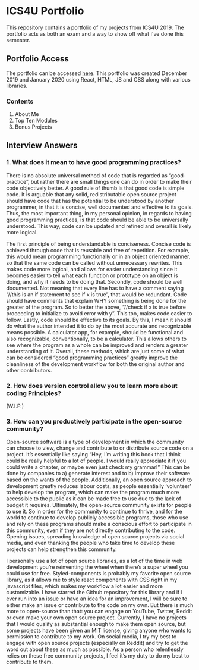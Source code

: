 # ICS4U Portfolio
This repository contains a portfolio of my projects from ICS4U 2019. The portfolio acts as both an exam and a way to show off what I've done this semester.

## Portfolio Access
The portfolio can be accessed [here](https://sabrinabutton.github.io/ics4u-portfolio/). This portfolio was created December 2019 and January 2020 using React, HTML, JS and CSS along with various libraries.

### Contents
1. About Me
2. Top Ten Modules
3. Bonus Projects

## Interview Answers
### 1. What does it mean to have good programming practices?
There is no absolute universal method of code that is regarded as “good-practice”, but rather there are small things one can do in order to make their code objectively better. A good rule of thumb is that good code is simple code. It is arguable that any solid, redistributable open source project should have code that has the potential to be understood by another programmer, in that it is concise, well documented and effective to its goals. Thus, the most important thing, in my personal opinion, in regards to having good programming practices, is that code should be able to be universally understood. This way, code can be updated and refined and overall is likely more logical.

The first principle of being understandable is conciseness. Concise code is achieved through code that is reusable and free of repetition. For example, this would mean programming functionally or in an object oriented manner, so that the same code can be called without unnecessary rewrites. This makes code more logical, and allows for easier understanding since it becomes easier to tell what each function or prototype on an object is doing, and why it needs to be doing that. Secondly, code should be well documented. Not meaning that every line has to have a comment saying “//this is an if statement to see if x is true”, that would be redundant. Code should have comments that explain WHY something is being done for the greater of the program. So to better the above, “//check if x is true before proceeding to initialize to avoid error with y”. This too, makes code easier to follow. Lastly, code should be effective to its goals. By this, I mean it should do what the author intended it to do by the most accurate and recognizable means possible. A calculator app, for example, should be functional and also recognizable, conventionally, to be a calculator. This allows others to see where the program as a whole can be improved and renders a greater understanding of it. Overall, these methods, which are just some of what can be considered “good programming practices” greatly improve the cleanliness of the development workflow for both the original author and other contributors.
### 2. How does version control allow you to learn more about coding Principles?
(W.I.P.)
### 3. How can you productively participate in the open-source community?
Open-source software is a type of development in which the community can choose to view, change and contribute to or distribute source code on a project. It’s essentially like saying “Hey, I’m writing this book that I think could be really helpful to a lot of people. I would really appreciate it if you could write a chapter, or maybe even just check my grammar!” This can be done by companies to a) generate interest and to b) improve their software based on the wants of the people. Additionally, an open source approach to development greatly reduces labour costs, as people essentially ‘volunteer’ to help develop the program, which can make the program much more accessible to the public as it can be made free to use due to the lack of budget it requires. Ultimately, the open-source community exists for people to use it. So in order for the community to continue to thrive, and for the world to continue to develop publicly accessible programs, those who use and rely on these programs should make a conscious effort to participate in this community, even if they are not directly contributing to the code. Opening issues, spreading knowledge of open source projects via social media, and even thanking the people who take time to develop these projects can help strengthen this community.

I personally use a lot of open source libraries, as a lot of the time in web development you’re reinventing the wheel when there’s a super wheel you could use for free. Styled-components is probably my favorite open source library, as it allows me to style react components with CSS right in my javascript files, which makes my workflow a lot easier and more customizable. I have starred the Github repository for this library and if I ever run into an issue or have an idea for an improvement, I will be sure to either make an issue or contribute to the code on my own. But there is much more to open-source than that: you can engage on YouTube, Twitter, Reddit or even make your own open source project. Currently, I have no projects that I would qualify as substantial enough to make them open source, but some projects have been given an MIT license, giving anyone who wants to permission to contribute to my work. On social media, I try my best to engage with open source projects (especially on Reddit) and try to get the word out about these as much as possible. As a person who relentlessly relies on these free community projects, I feel it’s my duty to do my best to contribute to them.   

